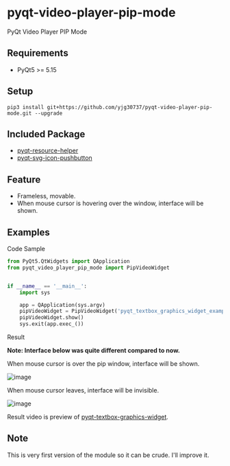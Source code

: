 # pyqt-video-player-pip-mode
PyQt Video Player PIP Mode

## Requirements
* PyQt5 >= 5.15

## Setup
```pip3 install git+https://github.com/yjg30737/pyqt-video-player-pip-mode.git --upgrade```

## Included Package
* <a href="https://github.com/yjg30737/pyqt-resource-helper.git">pyqt-resource-helper</a>
* <a href="https://github.com/yjg30737/pyqt-svg-icon-pushbutton.git">pyqt-svg-icon-pushbutton</a>

## Feature
* Frameless, movable.
* When mouse cursor is hovering over the window, interface will be shown. 

## Examples
Code Sample
```python
from PyQt5.QtWidgets import QApplication
from pyqt_video_player_pip_mode import PipVideoWidget


if __name__ == '__main__':
    import sys

    app = QApplication(sys.argv)
    pipVideoWidget = PipVideoWidget('pyqt_textbox_graphics_widget_example_video.mp4')
    pipVideoWidget.show()
    sys.exit(app.exec_())
```

Result

<b>Note: Interface below was quite different compared to now.</b>

When mouse cursor is over the pip window, interface will be shown.

![image](https://user-images.githubusercontent.com/55078043/153712864-6e831c7d-d645-4ab5-81b5-c7ffa9a42517.png)

When mouse cursor leaves, interface will be invisible.

![image](https://user-images.githubusercontent.com/55078043/153712843-bdafd289-fefe-4978-94c5-66ec2cf4646d.png)

Result video is preview of <a href="https://github.com/yjg30737/pyqt-textbox-graphics-widget.git">pyqt-textbox-graphics-widget</a>.

## Note
This is very first version of the module so it can be crude. I'll improve it.
